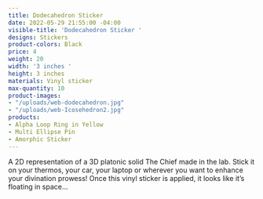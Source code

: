 ```yaml
---
title: Dodecahedron Sticker
date: 2022-05-29 21:55:00 -04:00
visible-title: 'Dodecahedron Sticker '
designs: Stickers
product-colors: Black
price: 4
weight: 20
width: '3 inches '
height: 3 inches
materials: Vinyl sticker
max-quantity: 10
product-images:
- "/uploads/web-dodecahedron.jpg"
- "/uploads/web-Icosehedron2.jpg"
products:
- Alpha Loop Ring in Yellow
- Multi Ellipse Pin
- Amorphic Sticker
---
```


A 2D representation of a 3D platonic solid The Chief made in the lab. Stick it on your thermos, your car, your laptop or wherever you want to enhance your divination prowess! Once this vinyl sticker is applied, it looks like it’s floating in space…

